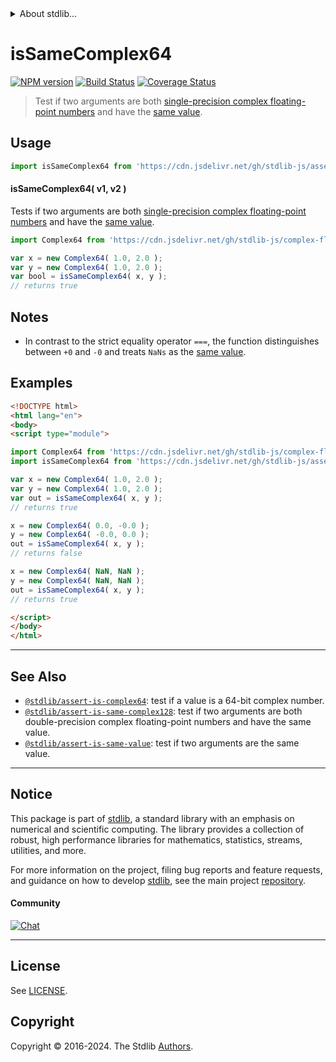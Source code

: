 <!--

@license Apache-2.0

Copyright (c) 2024 The Stdlib Authors.

Licensed under the Apache License, Version 2.0 (the "License");
you may not use this file except in compliance with the License.
You may obtain a copy of the License at

   http://www.apache.org/licenses/LICENSE-2.0

Unless required by applicable law or agreed to in writing, software
distributed under the License is distributed on an "AS IS" BASIS,
WITHOUT WARRANTIES OR CONDITIONS OF ANY KIND, either express or implied.
See the License for the specific language governing permissions and
limitations under the License.

-->


<details>
  <summary>
    About stdlib...
  </summary>
  <p>We believe in a future in which the web is a preferred environment for numerical computation. To help realize this future, we've built stdlib. stdlib is a standard library, with an emphasis on numerical and scientific computation, written in JavaScript (and C) for execution in browsers and in Node.js.</p>
  <p>The library is fully decomposable, being architected in such a way that you can swap out and mix and match APIs and functionality to cater to your exact preferences and use cases.</p>
  <p>When you use stdlib, you can be absolutely certain that you are using the most thorough, rigorous, well-written, studied, documented, tested, measured, and high-quality code out there.</p>
  <p>To join us in bringing numerical computing to the web, get started by checking us out on <a href="https://github.com/stdlib-js/stdlib">GitHub</a>, and please consider <a href="https://opencollective.com/stdlib">financially supporting stdlib</a>. We greatly appreciate your continued support!</p>
</details>

# isSameComplex64

[![NPM version][npm-image]][npm-url] [![Build Status][test-image]][test-url] [![Coverage Status][coverage-image]][coverage-url] <!-- [![dependencies][dependencies-image]][dependencies-url] -->

> Test if two arguments are both [single-precision complex floating-point numbers][@stdlib/complex/float32] and have the [same value][@stdlib/assert/is-same-value].



<section class="usage">

## Usage

```javascript
import isSameComplex64 from 'https://cdn.jsdelivr.net/gh/stdlib-js/assert-is-same-complex64@v0.2.0-esm/index.mjs';
```

#### isSameComplex64( v1, v2 )

Tests if two arguments are both [single-precision complex floating-point numbers][@stdlib/complex/float32] and have the [same value][@stdlib/assert/is-same-value].

```javascript
import Complex64 from 'https://cdn.jsdelivr.net/gh/stdlib-js/complex-float32@esm/index.mjs';

var x = new Complex64( 1.0, 2.0 );
var y = new Complex64( 1.0, 2.0 );
var bool = isSameComplex64( x, y );
// returns true
```

</section>

<!-- /.usage -->

<section class="notes">

## Notes

-   In contrast to the strict equality operator `===`, the function distinguishes between `+0` and `-0` and treats `NaNs` as the [same value][@stdlib/assert/is-same-value].

</section>

<!-- /.notes -->

<section class="examples">

## Examples

<!-- eslint no-undef: "error" -->

```html
<!DOCTYPE html>
<html lang="en">
<body>
<script type="module">

import Complex64 from 'https://cdn.jsdelivr.net/gh/stdlib-js/complex-float32@esm/index.mjs';
import isSameComplex64 from 'https://cdn.jsdelivr.net/gh/stdlib-js/assert-is-same-complex64@v0.2.0-esm/index.mjs';

var x = new Complex64( 1.0, 2.0 );
var y = new Complex64( 1.0, 2.0 );
var out = isSameComplex64( x, y );
// returns true

x = new Complex64( 0.0, -0.0 );
y = new Complex64( -0.0, 0.0 );
out = isSameComplex64( x, y );
// returns false

x = new Complex64( NaN, NaN );
y = new Complex64( NaN, NaN );
out = isSameComplex64( x, y );
// returns true

</script>
</body>
</html>
```

</section>

<!-- /.examples -->

<!-- Section for related `stdlib` packages. Do not manually edit this section, as it is automatically populated. -->

<section class="related">

* * *

## See Also

-   <span class="package-name">[`@stdlib/assert-is-complex64`][@stdlib/assert/is-complex64]</span><span class="delimiter">: </span><span class="description">test if a value is a 64-bit complex number.</span>
-   <span class="package-name">[`@stdlib/assert-is-same-complex128`][@stdlib/assert/is-same-complex128]</span><span class="delimiter">: </span><span class="description">test if two arguments are both double-precision complex floating-point numbers and have the same value.</span>
-   <span class="package-name">[`@stdlib/assert-is-same-value`][@stdlib/assert/is-same-value]</span><span class="delimiter">: </span><span class="description">test if two arguments are the same value.</span>

</section>

<!-- /.related -->

<!-- Section for all links. Make sure to keep an empty line after the `section` element and another before the `/section` close. -->


<section class="main-repo" >

* * *

## Notice

This package is part of [stdlib][stdlib], a standard library with an emphasis on numerical and scientific computing. The library provides a collection of robust, high performance libraries for mathematics, statistics, streams, utilities, and more.

For more information on the project, filing bug reports and feature requests, and guidance on how to develop [stdlib][stdlib], see the main project [repository][stdlib].

#### Community

[![Chat][chat-image]][chat-url]

---

## License

See [LICENSE][stdlib-license].


## Copyright

Copyright &copy; 2016-2024. The Stdlib [Authors][stdlib-authors].

</section>

<!-- /.stdlib -->

<!-- Section for all links. Make sure to keep an empty line after the `section` element and another before the `/section` close. -->

<section class="links">

[npm-image]: http://img.shields.io/npm/v/@stdlib/assert-is-same-complex64.svg
[npm-url]: https://npmjs.org/package/@stdlib/assert-is-same-complex64

[test-image]: https://github.com/stdlib-js/assert-is-same-complex64/actions/workflows/test.yml/badge.svg?branch=v0.2.0
[test-url]: https://github.com/stdlib-js/assert-is-same-complex64/actions/workflows/test.yml?query=branch:v0.2.0

[coverage-image]: https://img.shields.io/codecov/c/github/stdlib-js/assert-is-same-complex64/main.svg
[coverage-url]: https://codecov.io/github/stdlib-js/assert-is-same-complex64?branch=main

<!--

[dependencies-image]: https://img.shields.io/david/stdlib-js/assert-is-same-complex64.svg
[dependencies-url]: https://david-dm.org/stdlib-js/assert-is-same-complex64/main

-->

[chat-image]: https://img.shields.io/gitter/room/stdlib-js/stdlib.svg
[chat-url]: https://app.gitter.im/#/room/#stdlib-js_stdlib:gitter.im

[stdlib]: https://github.com/stdlib-js/stdlib

[stdlib-authors]: https://github.com/stdlib-js/stdlib/graphs/contributors

[umd]: https://github.com/umdjs/umd
[es-module]: https://developer.mozilla.org/en-US/docs/Web/JavaScript/Guide/Modules

[deno-url]: https://github.com/stdlib-js/assert-is-same-complex64/tree/deno
[deno-readme]: https://github.com/stdlib-js/assert-is-same-complex64/blob/deno/README.md
[umd-url]: https://github.com/stdlib-js/assert-is-same-complex64/tree/umd
[umd-readme]: https://github.com/stdlib-js/assert-is-same-complex64/blob/umd/README.md
[esm-url]: https://github.com/stdlib-js/assert-is-same-complex64/tree/esm
[esm-readme]: https://github.com/stdlib-js/assert-is-same-complex64/blob/esm/README.md
[branches-url]: https://github.com/stdlib-js/assert-is-same-complex64/blob/main/branches.md

[stdlib-license]: https://raw.githubusercontent.com/stdlib-js/assert-is-same-complex64/main/LICENSE

[@stdlib/complex/float32]: https://github.com/stdlib-js/complex-float32/tree/esm

[@stdlib/assert/is-same-value]: https://github.com/stdlib-js/assert-is-same-value/tree/esm

<!-- <related-links> -->

[@stdlib/assert/is-complex64]: https://github.com/stdlib-js/assert-is-complex64/tree/esm

[@stdlib/assert/is-same-complex128]: https://github.com/stdlib-js/assert-is-same-complex128/tree/esm

<!-- </related-links> -->

</section>

<!-- /.links -->
